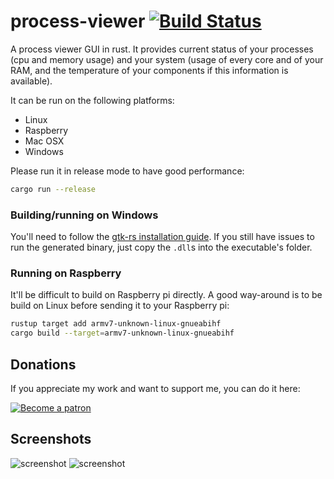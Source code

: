 # process-viewer [![Build Status](https://travis-ci.org/GuillaumeGomez/process-viewer.png?branch=master)](https://travis-ci.org/GuillaumeGomez/process-viewer)
A process viewer GUI in rust. It provides current status of your processes (cpu and memory usage) and your system (usage of every core and of your RAM, and the temperature of your components if this information is available).

It can be run on the following platforms:

 * Linux
 * Raspberry
 * Mac OSX
 * Windows

Please run it in release mode to have good performance:

```bash
cargo run --release
```

### Building/running on Windows

You'll need to follow the [gtk-rs installation guide](http://gtk-rs.org/docs/requirements.html#windows). If you still have issues to run the generated binary, just copy the `.dll`s into the executable's folder.

### Running on Raspberry

It'll be difficult to build on Raspberry pi directly. A good way-around is to be build on Linux before sending it to your Raspberry pi:

```bash
rustup target add armv7-unknown-linux-gnueabihf
cargo build --target=armv7-unknown-linux-gnueabihf
```

## Donations

If you appreciate my work and want to support me, you can do it here:

[![Become a patron](https://c5.patreon.com/external/logo/become_a_patron_button.png)](https://www.patreon.com/GuillaumeGomez)

## Screenshots

![screenshot](http://guillaume-gomez.fr/image/screen1.png)
![screenshot](http://guillaume-gomez.fr/image/screen2.png)
